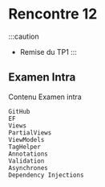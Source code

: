 # Rencontre 12

:::caution
- Remise du TP1
:::

## Examen Intra  
Contenu Examen intra 

    GitHub
    EF
    Views
    PartialViews
    ViewModels
    TagHelper
    Annotations
    Validation
    Asynchrones
    Dependency Injections 
